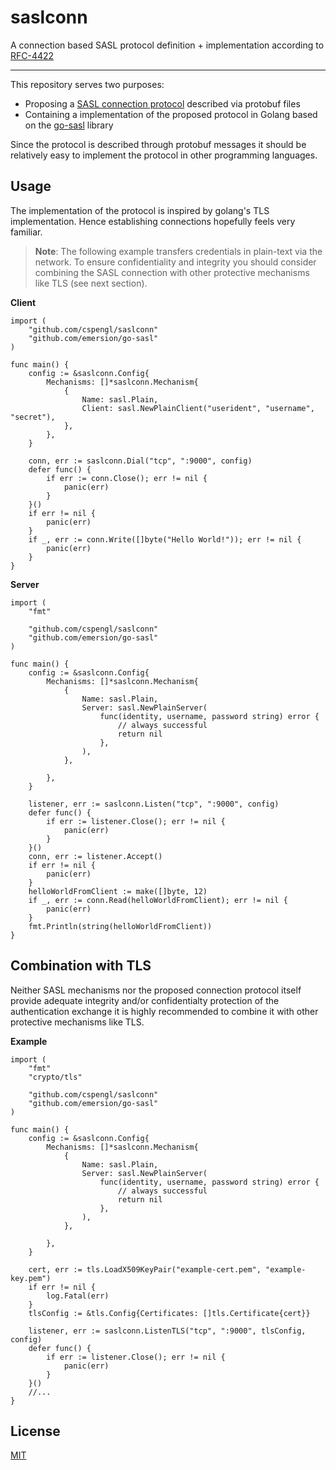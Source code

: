 # saslconn

A connection based SASL protocol definition + implementation according to [RFC-4422](https://www.rfc-editor.org/rfc/rfc4422)

--- 

This repository serves two purposes:

 - Proposing a [SASL connection protocol](./protocol/) described via protobuf files
 - Containing a implementation of the proposed protocol in Golang based on the [go-sasl](github.com/emersion/go-sasl) library

Since the protocol is described through protobuf messages it should be relatively easy to implement the protocol in other programming languages.

## Usage

The implementation of the protocol is inspired by golang's TLS implementation. Hence establishing connections hopefully
feels very familiar.

> **Note**: The following example transfers credentials in plain-text via the network. To ensure confidentiality and integrity you should consider combining the SASL connection with other protective mechanisms like TLS (see next section).

**Client**
```golang
import (
    "github.com/cspengl/saslconn"
    "github.com/emersion/go-sasl"
)

func main() {
    config := &saslconn.Config{
        Mechanisms: []*saslconn.Mechanism{
            {
                Name: sasl.Plain,
                Client: sasl.NewPlainClient("userident", "username", "secret"),
            },
        },
    }

    conn, err := saslconn.Dial("tcp", ":9000", config)
    defer func() {
        if err := conn.Close(); err != nil {
            panic(err)
        }
    }()
    if err != nil {
        panic(err)
    }
    if _, err := conn.Write([]byte("Hello World!")); err != nil {
        panic(err)
    }
}
```

**Server**
```golang
import (
    "fmt"

    "github.com/cspengl/saslconn"
    "github.com/emersion/go-sasl"
)

func main() {
    config := &saslconn.Config{
        Mechanisms: []*saslconn.Mechanism{
            {
                Name: sasl.Plain,
                Server: sasl.NewPlainServer(
					func(identity, username, password string) error {
                        // always successful
						return nil
					},
				),
            },
            
        },
    }

    listener, err := saslconn.Listen("tcp", ":9000", config)
    defer func() {
        if err := listener.Close(); err != nil {
            panic(err)
        }
    }()
    conn, err := listener.Accept()
    if err != nil {
        panic(err)
    }
    helloWorldFromClient := make([]byte, 12)
    if _, err := conn.Read(helloWorldFromClient); err != nil {
        panic(err)
    }
    fmt.Println(string(helloWorldFromClient))
}
```

## Combination with TLS

Neither SASL mechanisms nor the proposed connection protocol itself provide adequate integrity and/or confidentialty protection of the authentication exchange it is highly recommended to combine it with other protective mechanisms like TLS.

**Example**
```golang
import (
    "fmt"
    "crypto/tls"

    "github.com/cspengl/saslconn"
    "github.com/emersion/go-sasl"
)

func main() {
    config := &saslconn.Config{
        Mechanisms: []*saslconn.Mechanism{
            {
                Name: sasl.Plain,
                Server: sasl.NewPlainServer(
					func(identity, username, password string) error {
                        // always successful
						return nil
					},
				),
            },
            
        },
    }

    cert, err := tls.LoadX509KeyPair("example-cert.pem", "example-key.pem")
	if err != nil {
		log.Fatal(err)
	}
	tlsConfig := &tls.Config{Certificates: []tls.Certificate{cert}}

    listener, err := saslconn.ListenTLS("tcp", ":9000", tlsConfig, config)
    defer func() {
        if err := listener.Close(); err != nil {
            panic(err)
        }
    }()
    //...
}
```

## License

[MIT](LICENSE)